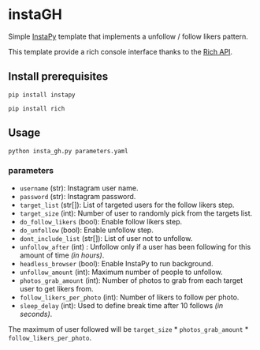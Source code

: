 # instaGH

Simple [InstaPy](https://github.com/InstaPy/InstaPy) template that implements a unfollow / follow likers pattern.

This template provide a rich console interface thanks to the [Rich API](https://github.com/willmcgugan/rich).



## Install prerequisites
```
pip install instapy
```
```
pip install rich
```



## Usage
```
python insta_gh.py parameters.yaml
```


### parameters
* `username` (str): Instagram user name.
* `password` (str): Instagram password.
* `target_list` (str[]): List of targeted users for the follow likers step.
* `target_size` (int): Number of user to randomly pick from the targets list.
* `do_follow_likers` (bool): Enable follow likers step.
* `do_unfollow` (bool): Enable unfollow step.
* `dont_include_list` (str[]): List of user not to unfollow.
* `unfollow_after` (int) : Unfollow only if a user has been following for this amount of time _(in hours)_.
* `headless_browser` (bool): Enable InstaPy to run background.
* `unfollow_amount` (int): Maximum number of people to unfollow.
* `photos_grab_amount` (int): Number of photos to grab from each target user to get likers from.
* `follow_likers_per_photo` (int): Number of likers to follow per photo.
* `sleep_delay` (int): Used to define break time after 10 follows _(in seconds)_.

The maximum of user followed will be `target_size` * `photos_grab_amount` * `follow_likers_per_photo`.
